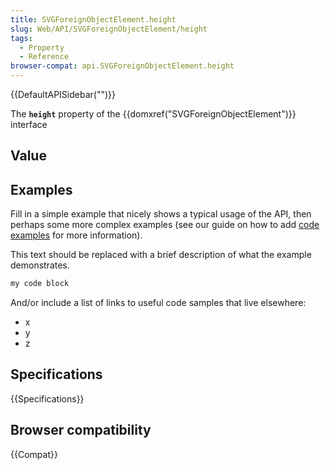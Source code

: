 ```yaml
---
title: SVGForeignObjectElement.height
slug: Web/API/SVGForeignObjectElement/height
tags:
  - Property
  - Reference
browser-compat: api.SVGForeignObjectElement.height
---
```

{{DefaultAPISidebar("")}}

The **`height`** property of the {{domxref("SVGForeignObjectElement")}} interface 

## Value



## Examples

Fill in a simple example that nicely shows a typical usage of the API, then perhaps some more complex examples (see our guide on how to add [code examples](/en-US/docs/MDN/Contribute/Structures/Code_examples) for more information).

This text should be replaced with a brief description of what the example demonstrates.

```js
my code block
```

And/or include a list of links to useful code samples that live elsewhere:

*   x
*   y
*   z

## Specifications

{{Specifications}}

## Browser compatibility

{{Compat}}


